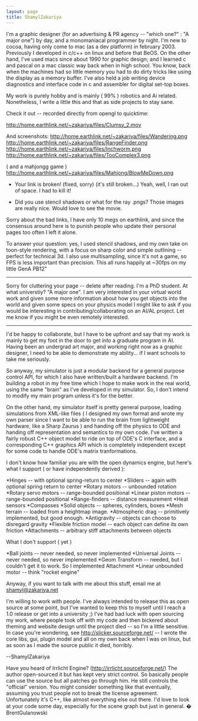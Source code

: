 ```yaml
---
layout: page
title: ShamylZakariya
---
```




I'm a graphic designer (for an advertising & PR agency -- "which one?" : "A major one") by day, and a monomaniacal programmer by night. I'm new to cocoa, having only come to mac (as a dev platform) in february 2003. Previously I developed in c/c++ on linux and before that BeOS. On the other hand, I've used macs since about 1990 for graphic design; and I learned c and pascal on a mac classic way back when in high school. You know, back when the machines had so little memory you had to do dirty tricks like using the display as a memory buffer. I've also held a job writing device diagnostics and interface code in c and assembler for digital set-top boxes.

My work is purely hobby and is mainly ( 99% ) robotics and Ai related. Nonetheless, I write a little this and that as side projects to stay sane.

Check it out -- recorded directly from opengl to quicktime:

http://home.earthlink.net/~zakariya/files/Clumsy_2.mov

And screenshots:
http://home.earthlink.net/~zakariya/files/Wandering.png
http://home.earthlink.net/~zakariya/files/RangeFinder.png
http://home.earthlink.net/~zakariya/files/Inchworm.png
http://home.earthlink.net/~zakariya/files/TooComplex3.png

( and a mahjongg game )
http://home.earthlink.net/~zakariya/files/Mahjong/BlowMeDown.png

- Your link is broken! (fixed, sorry) (it's still broken...)
Yeah, well, I ran out of space. I had to kill it!

- Did you use stencil shadows or what for the ray .pngs? Those images are really nice. Would love to see the movie.

Sorry about the bad links, I have only 10 megs on earthlink, and since the consensus around here is to punish people who update their personal pages too often I left it alone.

To answer your question: yes, I used stencil shadows, and my own take on toon-style rendering, with a focus on sharp color and simple outlining -- perfect for technical 3d. I also use multisampling, since it's not a game, so FPS is less important than precision. This all runs happily at ~30fps on my little GenA PB12"

----
Sorry for cluttering your page -- delete after reading.  I'm a PhD student.  At what universtiy?  "A major one".  I am very interested in your virtual world work and given some more information about how you get objects into the world and given some specs on your physics model I might like to ask if you would be interesting in contributing/collaborating on an AI/AL project.  Let me know if you might be even remotely interested.

---- 

I'd be happy to collaborate, but I have to be upfront and say that my work is mainly to get my foot in the door to get *into* a graduate program in AI. Having been an undergrad art major, and working right now as a graphic designer, I need to be able to demonstrate my ability... if I want schools to take me seriously.

So anyway, my simulator is just a modular backend for a general purpose control API, for which I also have written/built a hardware backend. I'm building a robot in my free time which I hope to make work in the real world, using the same "brain" as I've developed in my simulator. So, I don't intend to modify my main program unless it's for the better.

On the other hand, my simulator itself is pretty general purpose, loading simulations from XML-like files ( I designed my own format and wrote my own parser since I want to be able to run the brain from lightweight hardware, like a Sharp Zaurus ) and handing off the physics to ODE and handing off representation and semantics to my own code. I've written a fairly robust C++ object model to ride on top of ODE's C interface, and a corresponding C++ graphics API which is completely independent except for some code to handle ODE's matrix tranformations.

I don't know how familiar you are with the open dynamics engine, but here's what I support ( or have independently derived ):


*Hinges -- with optional spring-return to center
*Sliders -- again with optional spring return to center
*Rotary motors -- unbounded rotation
*Rotary servo motors -- range-bounded positional
*Linear piston motors -- range-bounded positional
*Range-finders -- distance measurement
*Heat sensors
*Compasses
*Solid objects -- spheres, cylinders, boxes
*Mesh terrain -- loaded from a heightmap image.
*Atmospheric drag -- primitively implemented, but good enough.
*Antigravity -- objects can choose to disregard gravity
*Flexible friction model -- each object can define its own friction
*Attachments -- arbitrary stiff attachments between objects


What I don't support ( yet )

*Ball joints -- never needed, so never implemented
*Universal Joints -- never needed, so never implemented
*Geom Transform -- needed, but I couldn't get it to work. So I implemented Attachment
*Linear unbounded motor -- think "rocket engine"


Anyway, if you want to talk with me about this stuff, email me at shamyl@zakariya.net

I'm willing to work with people. I've always intended to release this as open source at some point, but I've wanted to keep this to myself until I reach a 1.0 release or get into a university ;) I've had bad luck with open sourcing my work, where people took off with my code and then bickered about theming and website design until the project died -- so I'm a little sensitive. In case you're wondering, see http://slicker.sourceforge.net/ -- I wrote the core libs, gui, plugin model and all on my own back when I was on linux, but as soon as I made the source public it died, horribly.

--ShamylZakariya

Have you heard of Irrlicht Engine? (http://irrlicht.sourceforge.net/) The author open-sourced it but has kept very strict control. So basically people can use the source but all patches go through him. He still controls the "official" version. You might consider something like that eventually, assuming you trust people not to break the license agreement. Unfortunately it's C++, like almost everything else out there. I'd love to look at your code some day, especially for the scene graph but just in general. � BrentGulanowski

